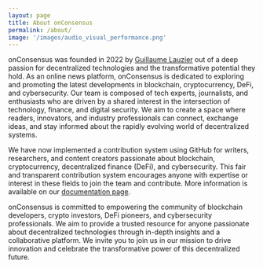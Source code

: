 ```yaml
---
layout: page
title: About onConsensus
permalink: /about/
image: '/images/audio_visual_performance.png'
---
```


onConsensus was founded in 2022 by [Guillaume Lauzier](https://guillaumelauzier.com) out of a deep passion for decentralized technologies and the transformative potential they hold. As an online news platform, onConsensus is dedicated to exploring and promoting the latest developments in blockchain, cryptocurrency, DeFi, and cybersecurity. Our team is composed of tech experts, journalists, and enthusiasts who are driven by a shared interest in the intersection of technology, finance, and digital security. We aim to create a space where readers, innovators, and industry professionals can connect, exchange ideas, and stay informed about the rapidly evolving world of decentralized systems.

We have now implemented a contribution system using GitHub for writers, researchers, and content creators passionate about blockchain, cryptocurrency, decentralized finance (DeFi), and cybersecurity. This fair and transparent contribution system encourages anyone with expertise or interest in these fields to join the team and contribute. More information is available on our [documentation page](https://onconsensus.com/documentation/).

onConsensus is committed to empowering the community of blockchain developers, crypto investors, DeFi pioneers, and cybersecurity professionals. We aim to provide a trusted resource for anyone passionate about decentralized technologies through in-depth insights and a collaborative platform. We invite you to join us in our mission to drive innovation and celebrate the transformative power of this decentralized future.